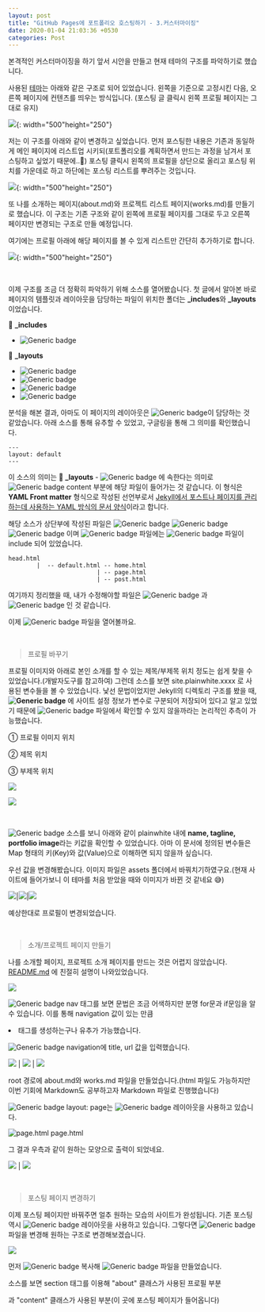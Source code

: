 ```yaml
---
layout: post
title: "GitHub Pages에 포트폴리오 호스팅하기 - 3.커스터마이징"
date: 2020-01-04 21:03:36 +0530
categories: Post
---
```


본격적인 커스터마이징을 하기 앞서 시안을 만들고 현재 테마의 구조를 파악하기로 했습니다.

사용된 [테마](https://samarsault.com/)는 아래와 같은 구조로 되어 있었습니다. 왼쪽을 기준으로 고정시킨 다음, 오른쪽 페이지에 컨텐츠를 띄우는 방식입니다. (포스팅 글 클릭시 왼쪽 프로필 페이지는 그대로 유지)

![](/assets/img/post3/post3_img1.png){: width="500"height="250"}

저는 이 구조를 아래와 같이 변경하고 싶었습니다. 먼저 포스팅한 내용은 기존과 동일하게 메인 페이지에 리스트업 시키되(포트폴리오를 계획하면서 만드는 과정을 남겨서 포스팅하고 싶었기 때문에..:grimacing:) 포스팅 클릭시 왼쪽의 프로필을 상단으로 올리고 포스팅 위치를 가운데로 하고 하단에는 포스팅 리스트를 뿌려주는 것입니다.

![](/assets/img/post3/post3_img2.png){: width="500"height="250"}

또 나를 소개하는 페이지(about.md)와 프로젝트 리스트 페이지(works.md)를 만들기로 했습니다. 이 구조는 기존 구조와 같이 왼쪽에 프로필 페이지를 그대로 두고 오른쪽 페이지만 변경되는 구조로 만들 예정입니다.

여기에는 프로필 아래에 해당 페이지를 볼 수 있게 리스트만 간단히 추가하기로 합니다.

![](/assets/img/post3/post3_img3.png){: width="500"height="250"}

<br>

이제 구조를 조금 더 정확히 파악하기 위해 소스를 열어봤습니다. 첫 글에서 알아본 바로 페이지의 템플릿과 레이아웃을 담당하는 파일이 위치한 폴더는 **_includes**와 **_layouts**이었습니다.

:file_folder: **_includes**

* ![Generic badge](https://img.shields.io/badge/-head.html-2E4DA7?style=flat) 

:file_folder: **_layouts**

* ![Generic badge](https://img.shields.io/badge/-default.html-2E4DA7?style=flat) 
* ![Generic badge](https://img.shields.io/badge/-home.html-2E4DA7?style=flat) 
* ![Generic badge](https://img.shields.io/badge/-page.html-2E4DA7?style=flat) 
* ![Generic badge](https://img.shields.io/badge/-post.html-2E4DA7?style=flat) 

분석을 해본 결과, 아마도 이 페이지의 레이아웃은 ![Generic badge](https://img.shields.io/badge/-default.html-2E4DA7?style=flat)이 담당하는 것 같았습니다. 아래 소스를 통해 유추할 수 있었고, 구글링을 통해 그 의미를 확인했습니다.

```
---
layout: default
---
```

이 소스의 의미는​ :file_folder: **_layouts** - ![Generic badge](https://img.shields.io/badge/-default.html-2E4DA7?style=flat) 에 속한다는 의미로 ![Generic badge](https://img.shields.io/badge/-default.html-2E4DA7?style=flat) content 부분에 해당 파일이 들어가는 것 같습니다. 이 형식은 **YAML Front matter** 형식으로 작성된 선언부로서 <u>Jekyll에서 포스트나 페이지를 관리하는데 사용하는 YAML 방식의 문서 양식</u>이라고 합니다.

해당 소스가 상단부에 작성된 파일은 ![Generic badge](https://img.shields.io/badge/-home.html-2E4DA7?style=flat) ![Generic badge](https://img.shields.io/badge/-default.html-2E4DA7?style=flat) ![Generic badge](https://img.shields.io/badge/-post.html-2E4DA7?style=flat) 이며 ![Generic badge](https://img.shields.io/badge/-default.html-2E4DA7?style=flat) 파일에는 ![Generic badge](https://img.shields.io/badge/-head.html-2E4DA7?style=flat) 파일이 include 되어 있었습니다.

```
head.html      
        |  -- default.html -- home.html 
                         | -- page.html
                         | -- post.html
```

여기까지 정리했을 때, 내가 수정해야할 파일은 ![Generic badge](https://img.shields.io/badge/-default.html-2E4DA7?style=flat) 과 ![Generic badge](https://img.shields.io/badge/-post.html-2E4DA7?style=flat) 인 것 같습니다.

이제 ![Generic badge](https://img.shields.io/badge/-default.html-2E4DA7?style=flat) 파일을 열어볼까요.

<br>

> 프로필 바꾸기

프로필 이미지와 아래로 본인 소개를 할 수 있는 제목/부제목 위치 정도는 쉽게 찾을 수 있었습니다.(개발자도구를 참고하여) 그런데 소스를 보면 site.plainwhite.xxxx 로 사용된 변수들을 볼 수 있었습니다. 낯선 문법이었지만 Jekyll의 디렉토리 구조를 봤을 때, **![Generic badge](https://img.shields.io/badge/-_config.yml-2E4DA7?style=flat)** 에 사이트 설정 정보가 변수로 구분되어 저장되어 있다고 알고 있었기 때문에 ![Generic badge](https://img.shields.io/badge/-_config.yml-2E4DA7?style=flat) 파일에서 확인할 수 있지 않을까라는 논리적인 추측이 가능했습니다.

① 프로필 이미지 위치

② 제목 위치

③ 부제목 위치

![](/assets/img/post3/post3_img4.png)

![](/assets/img/post3/post3_img5.png)

<br>

![Generic badge](https://img.shields.io/badge/-_config.yml-2E4DA7?style=flat)  소스를 보니 아래와 같이 plainwhite 내에 **name, tagline, portfolio image**라는 키값을 확인할 수 있었습니다. 아마 이 문서에 정의된 변수들은 Map 형태의 키(Key)와 값(Value)으로 이해하면 되지 않을까 싶습니다.

우선 값을 변경해봤습니다. 이미지 파일은 assets 폴더에서 바꿔치기하였구요.(현재 사이트에 들어가보니 이 테마를 처음 받았을 때와 이미지가 바뀐 것 같네요 :sweat_smile:)

![](/assets/img/post3/post3_img6.png)|![](/assets/img/post3/post3_img7.png)|![](/assets/img/post3/post3_img8.png)

예상한대로 프로필이 변경되었습니다.

<br>

> 소개/프로젝트 페이지 만들기

나를 소개할 페이지, 프로젝트 소개 페이지를 만드는 것은 어렵지 않았습니다. [README.md](https://github.com/eeesnghyun/eeesnghyun.github.io) 에 친절히 설명이 나와있었습니다.

![](/assets/img/post3/post3_img12.png)

![Generic badge](https://img.shields.io/badge/-default.html-2E4DA7?style=flat) nav 태그를 보면 문법은 조금 어색하지만 분명 for문과 if문임을 알 수 있습니다. 이를 통해 navigation 값이 있는 만큼 <li> 태그를 생성하는구나 유추가 가능했습니다.

![Generic badge](https://img.shields.io/badge/-_config.yml-2E4DA7?style=flat) navigation에 title, url 값을 입력했습니다.

![](/assets/img/post3/post3_img11.png) | ![](/assets/img/post3/post3_img10.png) | ![](/assets/img/post3/post3_img9.png)

root 경로에 about.md와 works.md 파일을 만들었습니다.(html 파일도 가능하지만 이번 기회에 Markdown도 공부하고자 Markdown 파일로 진행했습니다)

![Generic badge](https://img.shields.io/badge/-works.md-2E4DA7?style=flat)  layout: page는 ![Generic badge](https://img.shields.io/badge/-default.html-2E4DA7?style=flat) 레이아웃을 사용하고 있습니다.

![page.html](/assets/img/post3/post3_img15.png) page.html

 그 결과 우측과 같이 원하는 모양으로 출력이 되었네요.

![](/assets/img/post3/post3_img13.png) | ![](/assets/img/post3/post3_img14.png)

<br>

> 포스팅 페이지 변경하기

이제 포스팅 페이지만 바꿔주면 얼추 원하는 모습의 사이트가 완성됩니다. 기존 포스팅 역시 ![Generic badge](https://img.shields.io/badge/-default.html-2E4DA7?style=flat) 레이아웃을 사용하고 있습니다. 그렇다면 ![Generic badge](https://img.shields.io/badge/-default.html-2E4DA7?style=flat)  파일을 변경해 원하는 구조로 변경해보겠습니다.

![](/assets/img/post3/post3_img16.png)

먼저 ![Generic badge](https://img.shields.io/badge/-default.html-2E4DA7?style=flat)  복사해 ![Generic badge](https://img.shields.io/badge/-default2.html-2E4DA7?style=flat)   파일을 만들었습니다.

소스를 보면 section 태그를 이용해 "about" 클래스가 사용된 프로필 부분  <section class="about"> 과   "content" 클래스가 사용된 부분(이 곳에 포스팅 페이지가 들어옵니다) <section class="content">